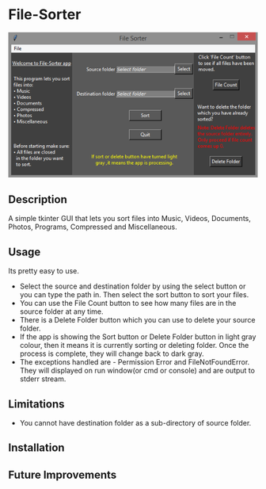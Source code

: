 # File-Sorter
![Alt Text](https://github.com/starter-coder/File-Sorter/blob/master/images/file-sorter.png)
## Description
A simple tkinter GUI that lets you sort files into Music, Videos, Documents, Photos, Programs, Compressed and Miscellaneous.
## Usage
Its pretty easy to use.
* Select the source and destination folder by using the select button or you can type the path in. Then select the sort button to sort your files.
* You can use the File Count button to see how many files are in the source folder at any time.
* There is a Delete Folder button which you can use to delete your source folder.
* If the app is showing the Sort button or Delete Folder button in light gray colour, then it means it is currently sorting or deleting folder. Once the process is complete, they will change back to dark gray.
* The exceptions handled are - Permission Error and FileNotFoundError. They will displayed on run window(or cmd or console) and are output to stderr stream.
## Limitations
* You cannot have destination folder as a sub-directory of source folder. 
## Installation
## Future Improvements
